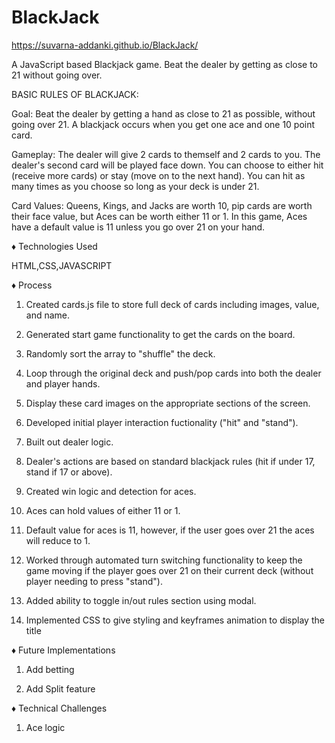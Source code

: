 # BlackJack
https://suvarna-addanki.github.io/BlackJack/

A JavaScript based Blackjack game. Beat the dealer by getting as close to 21 without going over.

 BASIC RULES OF BLACKJACK:

Goal: Beat the dealer by getting a hand as close to 21 as possible, without going over 21. A blackjack occurs when you get one ace and one 10 point card.

Gameplay: The dealer will give 2 cards to themself and 2 cards to you. The dealer's second card will be played face down. You can choose to either hit (receive more cards) or stay (move on to the next hand). You can hit as many times as you choose so long as your deck is under 21.

Card Values: Queens, Kings, and Jacks are worth 10, pip cards are worth their face value, but Aces can be worth either 11 or 1. In this game, Aces have a default value is 11 unless you go over 21 on your hand.



♦️ Technologies Used

HTML,CSS,JAVASCRIPT

♦️ Process

1. Created cards.js file to store full deck of cards including images, value, and name.

2. Generated start game functionality to get the cards on the board.

3. Randomly sort the array to "shuffle" the deck.

4. Loop through the original deck and push/pop cards into both the dealer and player hands.

5. Display these card images on the appropriate sections of the screen.

6. Developed initial player interaction fuctionality ("hit" and "stand").

7. Built out dealer logic.

8. Dealer's actions are based on standard blackjack rules (hit if under 17, stand if 17 or above).

9. Created win logic and detection for aces.

10. Aces can hold values of either 11 or 1.

11. Default value for aces is 11, however, if the user goes over 21 the aces will reduce to 1.

12. Worked through automated turn switching functionality to keep the game moving if the player goes over 21 on their current deck (without player    needing to press "stand").

13. Added ability to toggle in/out rules section using modal.

14. Implemented CSS to give styling and keyframes animation to display the title 

♦️ Future Implementations

1. Add betting

2. Add Split feature

♦️ Technical Challenges

1. Ace logic


